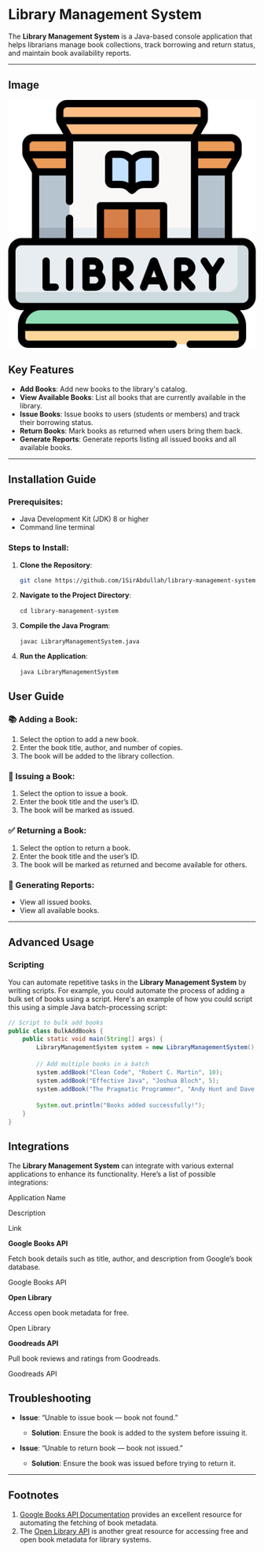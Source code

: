 # Library Management System

The **Library Management System** is a Java-based console application that helps librarians manage book collections, track borrowing and return status, and maintain book availability reports. 

---
## Image

![Libary](8074804.png)

## Key Features
- **Add Books**: Add new books to the library's catalog.
- **View Available Books**: List all books that are currently available in the library.
- **Issue Books**: Issue books to users (students or members) and track their borrowing status.
- **Return Books**: Mark books as returned when users bring them back.
- **Generate Reports**: Generate reports listing all issued books and all available books.

---

## Installation Guide

### Prerequisites:
- Java Development Kit (JDK) 8 or higher
- Command line terminal

### Steps to Install:
1. **Clone the Repository**:
   ```bash
   git clone https://github.com/1SirAbdullah/library-management-system.git
2.  **Navigate to the Project Directory**:

    `cd library-management-system` 
    
3.  **Compile the Java Program**:
    

    `javac LibraryManagementSystem.java` 
    
4.  **Run the Application**:
    
    `java LibraryManagementSystem`

## User Guide

### 📚 Adding a Book:
1. Select the option to add a new book.
2. Enter the book title, author, and number of copies.
3. The book will be added to the library collection.

### 📖 Issuing a Book:
1. Select the option to issue a book.
2. Enter the book title and the user’s ID.
3. The book will be marked as issued.

### ✅ Returning a Book:
1. Select the option to return a book.
2. Enter the book title and the user’s ID.
3. The book will be marked as returned and become available for others.

### 📝 Generating Reports:
- View all issued books.
- View all available books.

---

## Advanced Usage

### Scripting

You can automate repetitive tasks in the **Library Management System** by writing scripts. For example, you could automate the process of adding a bulk set of books using a script. Here's an example of how you could script this using a simple Java batch-processing script:

```java
// Script to bulk add books
public class BulkAddBooks {
    public static void main(String[] args) {
        LibraryManagementSystem system = new LibraryManagementSystem();
        
        // Add multiple books in a batch
        system.addBook("Clean Code", "Robert C. Martin", 10);
        system.addBook("Effective Java", "Joshua Bloch", 5);
        system.addBook("The Pragmatic Programmer", "Andy Hunt and Dave Thomas", 7);
        
        System.out.println("Books added successfully!");
    }
}
```
## Integrations

The **Library Management System** can integrate with various external applications to enhance its functionality. Here’s a list of possible integrations:

Application Name

Description

Link

**Google Books API**

Fetch book details such as title, author, and description from Google’s book database.

Google Books API

**Open Library**

Access open book metadata for free.

Open Library

**Goodreads API**

Pull book reviews and ratings from Goodreads.

Goodreads API

## Troubleshooting

- **Issue**: “Unable to issue book — book not found.”
   - **Solution**: Ensure the book is added to the system before issuing it.
   
- **Issue**: “Unable to return book — book not issued.”
   - **Solution**: Ensure the book was issued before trying to return it.

---

## Footnotes

1. [Google Books API Documentation](https://developers.google.com/books) provides an excellent resource for automating the fetching of book metadata.
2. The [Open Library API](https://openlibrary.org/developers/api) is another great resource for accessing free and open book metadata for library systems.



